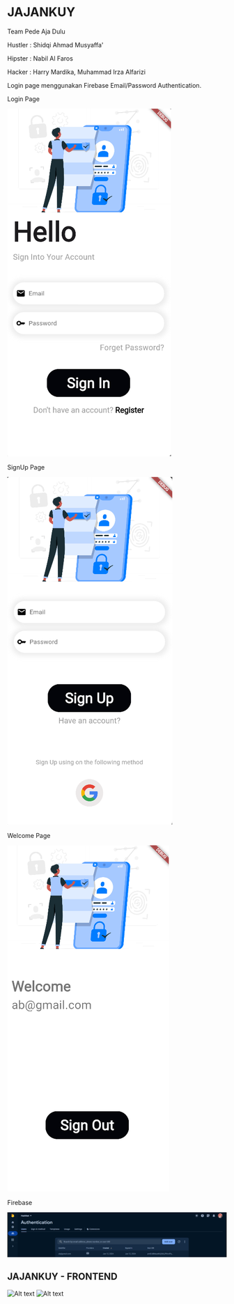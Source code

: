 # JAJANKUY

Team Pede Aja Dulu

Hustler : Shidqi Ahmad Musyaffa'

Hipster : Nabil Al Faros

Hacker  : Harry Mardika, Muhammad Irza Alfarizi



Login page menggunakan Firebase Email/Password Authentication.



Login Page

![Alt text](https://raw.githubusercontent.com/JajanKuy/Jajankuy-login/main/image.png)



SignUp Page

![Alt text](https://raw.githubusercontent.com/JajanKuy/Jajankuy-login/main/image-1.png)



Welcome Page

![Alt text](https://raw.githubusercontent.com/JajanKuy/Jajankuy-login/main/image-2.png)



Firebase

![Alt text](https://raw.githubusercontent.com/JajanKuy/Jajankuy-login/main/image-3.png)


## JAJANKUY - FRONTEND

![Alt text](https://raw.githubusercontent.com/JajanKuy/.github/main/profile/image1.png)
![Alt text](https://raw.githubusercontent.com/JajanKuy/.github/main/profile/image2.png)